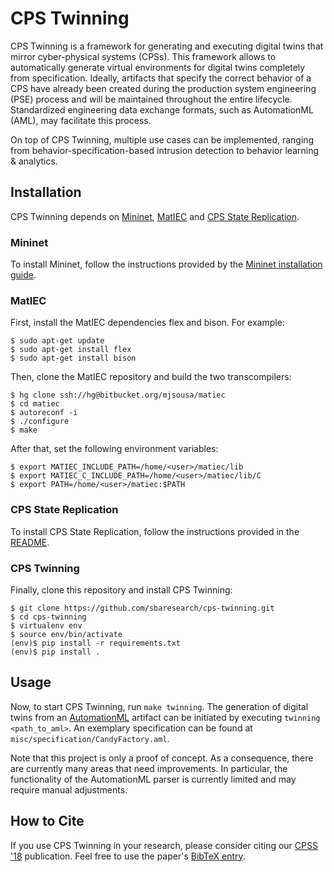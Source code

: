 # CPS Twinning

CPS Twinning is a framework for generating and executing digital twins that mirror cyber-physical systems (CPSs). This framework allows to automatically generate virtual environments for digital twins completely from specification. Ideally, artifacts that specify the correct behavior of a CPS have already been created during the production system engineering (PSE) process and will be maintained throughout the entire lifecycle. Standardized engineering data exchange formats, such as AutomationML (AML), may facilitate this process.

On top of CPS Twinning, multiple use cases can be implemented, ranging from behavior-specification-based intrusion detection to behavior learning & analytics.

## Installation

CPS Twinning depends on [Mininet](http://mininet.org), [MatIEC](https://bitbucket.org/mjsousa/matiec) and [CPS State Replication](https://github.com/sbaresearch/cps-state-replication).

### Mininet

To install Mininet, follow the instructions provided by the [Mininet installation guide](http://mininet.org/download/).

### MatIEC

First, install the MatIEC dependencies flex and bison.
For example:
```
$ sudo apt-get update
$ sudo apt-get install flex
$ sudo apt-get install bison	
```
	
Then, clone the MatIEC repository and build the two transcompilers:
```
$ hg clone ssh://hg@bitbucket.org/mjsousa/matiec
$ cd matiec
$ autoreconf -i
$ ./configure
$ make
```

After that, set the following environment variables:
```
$ export MATIEC_INCLUDE_PATH=/home/<user>/matiec/lib
$ export MATIEC_C_INCLUDE_PATH=/home/<user>/matiec/lib/C
$ export PATH=/home/<user>/matiec:$PATH
```

### CPS State Replication

To install CPS State Replication, follow the instructions provided in the [README](https://github.com/sbaresearch/cps-state-replication/blob/master/README.md).

### CPS Twinning

Finally, clone this repository and install CPS Twinning:
```
$ git clone https://github.com/sbaresearch/cps-twinning.git
$ cd cps-twinning
$ virtualenv env
$ source env/bin/activate
(env)$ pip install -r requirements.txt
(env)$ pip install .
```

## Usage

Now, to start CPS Twinning, run `make twinning`. The generation of digital twins from an [AutomationML](https://www.automationml.org) artifact can be initiated by executing `twinning <path_to_aml>`. An exemplary specification can be found at `misc/specification/CandyFactory.aml`.

Note that this project is only a proof of concept. As a consequence, there are currently many areas that need improvements. In particular, the functionality of the AutomationML parser is currently limited and may require manual adjustments.
	
## How to Cite

If you use CPS Twinning in your research, please consider citing our [CPSS '18](http://doi.acm.org/10.1145/3198458.3198464) publication. Feel free to use the paper's [BibTeX entry](misc/Eckhart2018.bib).
